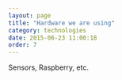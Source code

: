 ```yaml
---
layout: page
title: "Hardware we are using"
category: technologies
date: 2015-06-23 11:00:18
order: 7
---
```


Sensors, Raspberry, etc.

